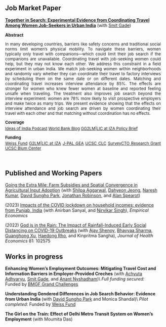 

<h2> Job Market Paper </h2>

**[Together in Search: Experimental Evidence from Coordinating Travel Among Women Job-Seekers in Urban India](/files/Rolly_Kapoor_JMP.pdf)** (with [Smit Gade](https://goodbusinesslab.org/team/smit-gade-2/)) 


  <summary><strong>Abstract</strong></summary>
  <p style="font-size: 13px;text-align: justify;">
    In many developing countries, barriers like safety concerns and traditional social norms limit women’s physical mobility. To navigate these barriers, women typically only travel with companions—which could limit their job search if the companions are unavailable. Coordinating travel with job-seeking women could help, but they may not know each other. We address this constraint in a field experiment in urban India. We match job-seeking women within neighborhoods and randomly vary whether they can coordinate their travel to factory interviews by scheduling them on the same date or on different dates. Matching and coordinating travel increases interview attendance by 85%. The effects are stronger for women who knew fewer women at baseline and reported feeling unsafe when traveling. The treatment also improves job search beyond the interview experiment: women are 78% more likely to visit prospective employers and make twice as many trips. We present evidence showing that the effects on interview attendance and job search are driven by women coordinating their travel with each other and that matching without coordination has no effects.
  </p>

<p style="font-size:13px; font-weight: 500; margin-bottom: 0.1cm;"><b>Coverage</b></p>
<p style="font-size:13px; text-align: justify; margin-top: 0.1cm;">
  <a href="https://www.mercatus.org/ideasofindia/rolly-kapoor-group-travel-and-womens-job-search-behavior-india">Ideas of India Podcast</a> <a href="https://blogs.worldbank.org/en/impactevaluations/finding-strength-in-numbers--improving-women-s-job-search-throug">World Bank Blog</a>
  <a href="https://g2lm-lic.iza.org/wp-content/uploads/2025/02/GLMLIC-Policy-Brief_071.pdf">GG2LM|LIC at IZA Policy Brief</a>
</p>



<p style="font-size:13px; font-weight: 500; margin-bottom: 0.1cm;"><b>Funding</b></p>
<p style="font-size:13px; text-align: justify; margin-top: 0.1cm;">
  <a href="https://weissfund.uchicago.edu/">Weiss Fund</a> <a href="https://g2lm-lic.iza.org/projects/gender-parity/together-to-work-role-of-travel-buddies-on-womens-employment-and-mobility/">G2LM|LIC at IZA</a> <a href="https://www.povertyactionlab.org/initiative-project/together-work-role-kith-and-kin-womens-employment-and-mobility">J-PAL GEA</a> <a href="https://labor.ucsc.edu/graduate-student-research-grants/2024-recipients/">UCSC CLC</a> <a href="https://www.surveycto.com/press-releases/2023-grant-winners/">SurveyCTO Research Grant</a> <a href="https://economicjustice.ucsc.edu/">UCSC Blum Center</a>   
</p>

<br/>


<h2> Published and Working Papers </h2>



[Going the Extra Mile: Farm Subsidies and Spatial Convergence in Agricultural Input Adoption](/files/FISP.pdf) (with [Shilpa Aggarwal](https://aggarwalshilpa.wixsite.com/home), [Dahyeon Jeong](https://dahyeonjeong.com/), [Naresh Kumar](https://sites.google.com/ucsc.edu/nkumar/),  [David Sungho Park](https://dshpark.com/), [Jonathan Robinson](https://people.ucsc.edu/~jmrtwo/), and [Alan Spearot](https://people.ucsc.edu/~aspearot/))

(2023) [Impacts of the COVID lockdown on household incomes: evidence from Punjab, India](https://link.springer.com/article/10.1007/s00181-023-02464-0) (with Anirban Sanyal, and [Nirvikar Singh](https://nirvikarsingh.sites.ucsc.edu/)), _Empirical Economics_


(2022) [God is in the Rain: The Impact of Rainfall-Induced Early Social Distancing on COVID-19 Outbreaks](https://www.sciencedirect.com/science/article/pii/S0167629621001600) (with [Ajay Shenoy](https://people.ucsc.edu/~azshenoy/), [Bhavyaa Sharma](https://www.bhavyaasharma.com/), [Guanghong Xu](https://guanghongxu.github.io/), [Haedong Rho](https://www.ha-rho.com/about), and Kinpritma Sangha), _Journal of Health Economics_ 81: 102575
<br/>


<h2> Works in progress </h2>

**Enhancing Women’s Employment Outcomes: Mitigating Travel Cost and Information Barriers in Employer-Provided Creches** (with [Achyuta Adhvaryu](https://www.achadhvaryu.com/), [Smit Gade](https://goodbusinesslab.org/team/smit-gade-2/), and [Anant Nyshadham](https://www.anantnn.com/))\\
_Full funding secured:_ Funded by [BMGF Grand Challenges](https://gcgh.grandchallenges.org/challenge/strengthening-childcare-models-advance-womens-economic-power)


**Understanding Gendered Differences in Job Search Behavior: Evidence from Urban India** (with [David Sungho Park](https://dshpark.com/) and Monica Shandal)\\
_Pilot completed_: Funded by [Weiss Fund](https://weissfund.uchicago.edu/)


**The Girl on the Train: Effect of Delhi Metro Transit System on Women’s Employment** (with Moumita Das)
<br/>


<!-- Google tag (gtag.js) -->
<script async src="https://www.googletagmanager.com/gtag/js?id=G-6R03Z19W47"></script>
<script>
  window.dataLayer = window.dataLayer || [];
  function gtag(){dataLayer.push(arguments);}
  gtag('js', new Date());

  gtag('config', 'G-6R03Z19W47');
</script>